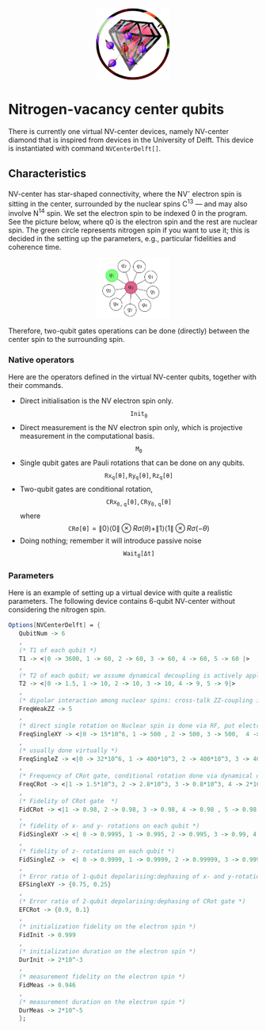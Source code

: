<div align="center">
 <img src="../supplement/web/nvc.png" width="150" alt="Alt text">
</div>

# Nitrogen-vacancy center qubits

There is currently one virtual NV-center devices, namely NV-center diamond that is inspired from devices in the University of Delft. This device is instantiated with command ``NVCenterDelft[]``.


## Characteristics

NV-center has star-shaped connectivity, where the NV<sup>-</sup>  electron spin is sitting in the center, surrounded by the nuclear spins C<sup>13</sup> &mdash; and may also involve N<sup>14</sup> spin.
We set the electron spin to be indexed 0 in the program. See the picture below, where q0 is the electron spin and the rest are nuclear spin. The green circle represents nitrogen spin if you want to use it; this is decided in the setting up the parameters, e.g.,  particular fidelities and coherence time.


<div align="center">
 <img src="../supplement/web/conn_nvc.jpg" width="150" alt="Alt text">
</div>

Therefore, two-qubit gates operations can be done (directly) between the center spin to the surrounding spin.


### Native operators

Here are the operators defined in the virtual NV-center qubits, together with their commands.

- Direct initialisation is the NV electron spin only.
$$\mathtt{Init_0}$$
- Direct measurement is the NV electron spin only, which is projective measurement in the computational basis.
$$\mathtt{M_0}$$
- Single qubit gates are Pauli rotations that can be done on any qubits.
$$\mathtt{Rx_q[\theta]}, \mathtt{Ry_q[\theta]}, \mathtt{Rz_q[\theta]}$$
- Two-qubit gates are conditional rotation,
$$\mathtt{CRx_{0,q}[\theta]}, \mathtt{CRy_{0,q}[\theta]}$$
where  $$\mathtt{CR\sigma[\theta]}=\|0\rangle\langle0\|\otimes R\sigma(\theta)+\|1\rangle\langle1\|\otimes R\sigma(-\theta)$$
- Doing nothing; remember it will introduce passive noise
$$\mathtt{Wait_0[\Delta t]}$$

### Parameters

Here is an example of setting up a virtual device with quite a realistic parameters. The following device contains 6-qubit NV-center without considering the nitrogen spin. 

```Mathematica
Options[NVCenterDelft] = {
   QubitNum -> 6
   ,
   (* T1 of each qubit *)
   T1 -> <|0 -> 3600, 1 -> 60, 2 -> 60, 3 -> 60, 4 -> 60, 5 -> 60 |>
   ,
   (* T2 of each qubit; we assume dynamical decoupling is actively applied *)
   T2 -> <|0 -> 1.5, 1 -> 10, 2 -> 10, 3 -> 10, 4 -> 9, 5 -> 9|>
   ,
   (* dipolar interaction among nuclear spins: cross-talk ZZ-coupling in order of a few Hz on passive noise *)
   FreqWeakZZ -> 5
   ,
   (* direct single rotation on Nuclear spin is done via RF, put electron in state -1 leave out the Rx Ry on nuclear spins ideally. *)
   FreqSingleXY -> <|0 -> 15*10^6, 1 -> 500 , 2 -> 500, 3 -> 500,  4 -> 500, 5 -> 500|>
   ,
   (* usually done virtually *)
   FreqSingleZ -> <|0 -> 32*10^6, 1 -> 400*10^3, 2 -> 400*10^3, 3 -> 400*10^3, 4 -> 400*10^3, 5 -> 400*10^3|>
   ,
   (* Frequency of CRot gate, conditional rotation done via dynamical decoupling or dd+RF. The gate is conditioned on electron spin state *)
   FreqCRot -> <|1 -> 1.5*10^3, 2 -> 2.8*10^3, 3 -> 0.8*10^3, 4 -> 2*10^3 , 5 -> 2*10^3|>
   ,
   (* Fidelity of CRot gate  *)
   FidCRot -> <|1 -> 0.98, 2 -> 0.98, 3 -> 0.98, 4 -> 0.98 , 5 -> 0.98|>
   ,
   (* fidelity of x- and y- rotations on each qubit *)
   FidSingleXY -> <| 0 -> 0.9995, 1 -> 0.995, 2 -> 0.995, 3 -> 0.99, 4 -> 0.99, 5 -> 0.99 |>
   ,
   (* fidelity of z- rotations on each qubit *)
   FidSingleZ ->  <| 0 -> 0.9999, 1 -> 0.9999, 2 -> 0.99999, 3 -> 0.9999, 4 -> 0.999, 6 -> 0.99 |>
   ,
   (* Error ratio of 1-qubit depolarising:dephasing of x- and y-rotations  *)
   EFSingleXY -> {0.75, 0.25}
   ,
   (* Error ratio of 2-qubit depolarising:dephasing of CRot gate *)
   EFCRot -> {0.9, 0.1}
   ,
   (* initialization fidelity on the electron spin *)
   FidInit -> 0.999
   ,
   (* initialization duration on the electron spin *)
   DurInit -> 2*10^-3
   ,
   (* measurement fidelity on the electron spin *)
   FidMeas -> 0.946
   ,
   (* measurement duration on the electron spin *)
   DurMeas -> 2*10^-5
   };
```


